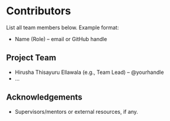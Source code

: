 # Contributors

List all team members below. Example format:

- Name (Role) – email or GitHub handle

## Project Team

- Hirusha Thisayuru Ellawala (e.g., Team Lead) – @yourhandle
- ...

## Acknowledgements

- Supervisors/mentors or external resources, if any.
